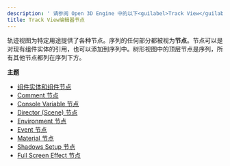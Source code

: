 ```yaml
---
description: ' 请参阅 Open 3D Engine 中的以下<guilabel>Track View</guilabel>编辑器节点。 '
title: Track View编辑器节点
---
```


轨迹视图为特定用途提供了各种节点。序列的任何部分都被视为**节点**。节点可以是对现有组件实体的引用，也可以添加到序列中。树形视图中的顶层节点是序列，所有其他节点都列在序列下方。

**主题**
+ [组件实体和组件节点](/docs/user-guide/visualization/cinematics/track-view/nodes-component-entity)
+ [Comment 节点](/docs/user-guide/visualization/cinematics/track-view/nodes-comment)
+ [Console Variable 节点](/docs/user-guide/visualization/cinematics/track-view/nodes-cvar)
+ [Director (Scene) 节点](/docs/user-guide/visualization/cinematics/track-view/nodes-director)
+ [Environment 节点](/docs/user-guide/visualization/cinematics/track-view/nodes-environment)
+ [Event 节点](/docs/user-guide/visualization/cinematics/track-view/nodes-event)
+ [Material 节点](/docs/user-guide/visualization/cinematics/track-view/nodes-material)
+ [Shadows Setup 节点](/docs/user-guide/visualization/cinematics/track-view/nodes-shadows)
+ [Full Screen Effect 节点](/docs/user-guide/visualization/cinematics/track-view/nodes-full-screen-intro)
